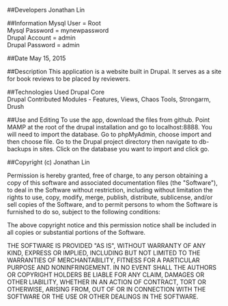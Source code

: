 ##Developers
Jonathan Lin

##Information
Mysql User = Root
<br>
Mysql Password = mynewpassword
<br>
Drupal Account = admin
<br>
Drupal Password = admin

##Date
May 15, 2015


##Description
This application is a website built in Drupal. It serves as a site for book reviews to be placed by reviewers.


##Technologies Used
Drupal Core
<br>
Drupal Contributed Modules - Features, Views, Chaos Tools, Strongarm,
<br>
Drush




##Use and Editing
To use the app, download the files from github. Point MAMP at the root of the drupal installation and go to localhost:8888. You will need to import the database. Go to phpMyAdmin, choose import and then choose file. Go to the Drupal project directory then navigate to db-backups in sites. Click on the database you want to import and click go.



##Copyright (c) Jonathan Lin

Permission is hereby granted, free of charge, to any person obtaining a copy
of this software and associated documentation files (the "Software"), to deal
in the Software without restriction, including without limitation the rights
to use, copy, modify, merge, publish, distribute, sublicense, and/or sell
copies of the Software, and to permit persons to whom the Software is
furnished to do so, subject to the following conditions:

The above copyright notice and this permission notice shall be included in
all copies or substantial portions of the Software.

THE SOFTWARE IS PROVIDED "AS IS", WITHOUT WARRANTY OF ANY KIND, EXPRESS OR
IMPLIED, INCLUDING BUT NOT LIMITED TO THE WARRANTIES OF MERCHANTABILITY,
FITNESS FOR A PARTICULAR PURPOSE AND NONINFRINGEMENT. IN NO EVENT SHALL THE
AUTHORS OR COPYRIGHT HOLDERS BE LIABLE FOR ANY CLAIM, DAMAGES OR OTHER
LIABILITY, WHETHER IN AN ACTION OF CONTRACT, TORT OR OTHERWISE, ARISING FROM,
OUT OF OR IN CONNECTION WITH THE SOFTWARE OR THE USE OR OTHER DEALINGS IN
THE SOFTWARE.
